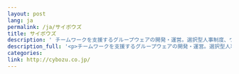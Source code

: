 ```yaml
---
layout: post
lang: ja
permalink: /ja/サイボウズ
title: サイボウズ
description: ' チームワークを支援するグループウェアの開発・運営。選択型人事制度、ウルトラワークなど多様なワークスタイルを実現。 '
description_full: '<p>チームワークを支援するグループウェアの開発・運営。選択型人事制度、ウルトラワークなど<a href="http://cybozu.co.jp/company/workstyle/">多様なワークスタイル</a>を実現。</p>'
categories: 
link: http://cybozu.co.jp/
---
```

